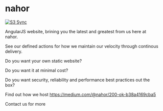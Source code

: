 # nahor

[![S3 Sync](https://github.com/nahor-co/nahor/actions/workflows/workflow.yml/badge.svg)](https://github.com/nahor-co/nahor/actions/workflows/workflow.yml)

AngularJS website, brining you the latest and greatest from us here at nahor.

See our defined actions for how we maintain our velocity through continous delivery.

Do you want your own static website?

Do you want it at minimal cost?

Do you want security, reliability and performance best practices out the box?

Find out how we host https://medium.com/@nahor/200-ok-b38a4169cba5

Contact us for more
